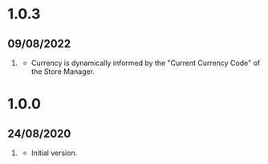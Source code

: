 # 1.0.3
## 09/08/2022
1. [](#changed)
   * Currency is dynamically informed by the "Current Currency Code" of the Store Manager.
   
# 1.0.0
## 24/08/2020

1. [](#new)
    * Initial version.